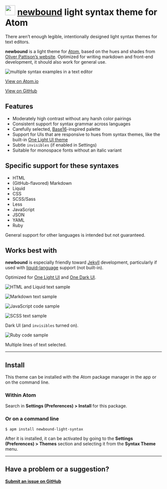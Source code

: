 # <a href="https://atom.io/themes/newbound-light-syntax"><img src="http://opensource.olivermak.es/images/2016-03-27-olivermakes-favicon32.svg" width="32" height="32"></a> <a href="https://atom.io/themes/newbound-light-syntax">newbound</a> light syntax theme for Atom

There aren’t enough legible, intentionally designed light syntax themes for text editors.

**newbound** is a light theme for [Atom](https://atom.io), based on the hues and shades from [Oliver Pattison’s website](https://olivermak.es). Optimized for writing markdown and front-end development, it should also work for general use.

![multiple syntax examples in a text editor](http://opensource.olivermak.es/images/2016-03-27-newbound-light-sample-multiple.png)

[View on Atom.io](https://atom.io/themes/newbound-light-syntax)

[View on GitHub](https://github.com/opattison/newbound-light-syntax)

## Features

- Moderately high contrast without any harsh color pairings
- Consistent support for syntax grammar across languages
- Carefully selected, [Base16](https://github.com/chriskempson/base16)-inspired palette
- Support for UIs that are responsive to hues from syntax themes, like the built-in [One Light UI theme](https://atom.io/themes/one-light-ui)
- Subtle `invisibles` (if enabled in Settings)
- Suitable for monospace fonts without an italic variant

## Specific support for these syntaxes

- HTML
- (GitHub-flavored) Markdown
- Liquid
- CSS
- SCSS/Sass
- Less
- JavaScript
- JSON
- YAML
- Ruby

General support for other languages is intended but not guaranteed.

## Works best with

**newbound** is especially friendly toward [Jekyll](https://jekyllrb.com) development, particularly if used with [liquid-language](https://atom.io/packages/language-liquid) support (not built-in).

Optimized for [One Light UI](https://atom.io/themes/one-light-ui) and [One Dark UI](https://atom.io/themes/one-dark-ui).

![HTML and Liquid text sample](http://opensource.olivermak.es/images/2016-03-27-newbound-light-sample-html-liquid.png)

![Markdown text sample](http://opensource.olivermak.es/images/2016-03-27-newbound-light-sample-md.png)

![JavaScript code sample](http://opensource.olivermak.es/images/2016-03-27-newbound-light-sample-javascript.png)

![SCSS text sample](http://opensource.olivermak.es/images/2016-03-27-newbound-light-sample-scss--dark.png)

Dark UI (and `invisibles` turned on).

![Ruby code sample](http://opensource.olivermak.es/images/2016-03-27-newbound-light-sample-ruby-select.png)

Multiple lines of text selected.

---

## Install

This theme can be installed with the Atom package manager in the app or on the command line.

### Within Atom

Search in **Settings (Preferences) > Install** for this package.

### Or on a command line

`$ apm install newbound-light-syntax`

After it is installed, it can be activated by going to the **Settings (Preferences) > Themes** section and selecting it from the **Syntax Theme** menu.

---

## Have a problem or a suggestion?

**[Submit an issue on GitHub](https://github.com/opattison/newbound-light-syntax/issues)**
